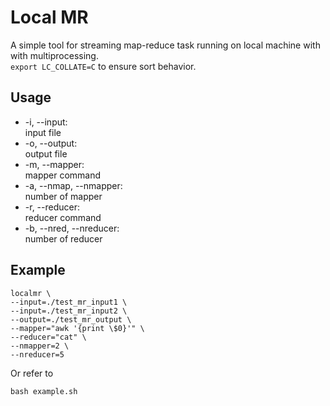 # Local MR

A simple tool for streaming map-reduce task running on local machine with with multiprocessing.  
`export LC_COLLATE=C` to ensure sort behavior.


## Usage
- -i, --input:  
  input file
- -o, --output:  
  output file
- -m, --mapper:  
  mapper command
- -a, --nmap, --nmapper:  
  number of mapper
- -r, --reducer:  
  reducer command
- -b, --nred, --nreducer:  
  number of reducer


## Example
```shell
localmr \
--input=./test_mr_input1 \
--input=./test_mr_input2 \
--output=./test_mr_output \
--mapper="awk '{print \$0}'" \
--reducer="cat" \
--nmapper=2 \
--nreducer=5
```  
Or refer to
```shell
bash example.sh
```  
